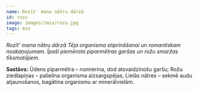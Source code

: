 ```yaml
---
name: Rozīt' mana nātru dārzā
id: rozu
image: images//mix/rozu.jpg
tags: mix
---
```

*Rozīt' mana nātru dārzā
Tēja organisma stiprināšanai un romantiskam noskaņojumam. Īpaši piemērota piparmētras garšas un rožu smaržas tīksmotājiem.*

**Sastāvs:**
Ūdens piparmētra – nomierina, dod atsvaidzinošu garšu;
Rožu ziedlapiņas – palielina organisma aizsargspējas;
Lielās nātres – sekmē audu atjaunošanos, bagātina organismu ar minerālvielām.